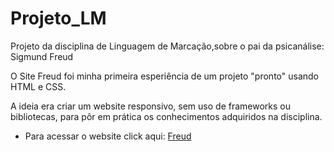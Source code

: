 # Projeto_LM
Projeto da disciplina de Linguagem de Marcação,sobre o pai da psicanálise: Sigmund Freud

O Site Freud foi minha primeira esperiência de um projeto "pronto" usando HTML e CSS. 

A ideia era criar um website responsivo, sem uso de frameworks ou bibliotecas, para pôr em prática os conhecimentos adquiridos na disciplina.

- Para acessar o website click aqui:
  [Freud](https://blog-freud.vercel.app/index.htmlicons=true&theme=dracula)
